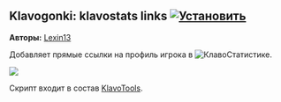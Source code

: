 ## Klavogonki: klavostats links [![Установить](http://s43.radikal.ru/i101/1406/15/25aa0cc99cf2.png)](https://github.com/voidmain02/KgScripts/raw/master/scripts/klavostats_links.user.js)
**Авторы:** [Lexin13](http://klavogonki.ru/u/#/148447/)

Добавляет прямые ссылки на профиль игрока в ![КлавоСтатистике](http://stat.klavogonki.ru/).

![](http://s020.radikal.ru/i713/1406/92/8ee10f4816b4.png)

Скрипт входит в состав [KlavoTools](https://chrome.google.com/webstore/detail/klavotools/gjfkpldhfcknofacejmlahofmcmhgpic).
